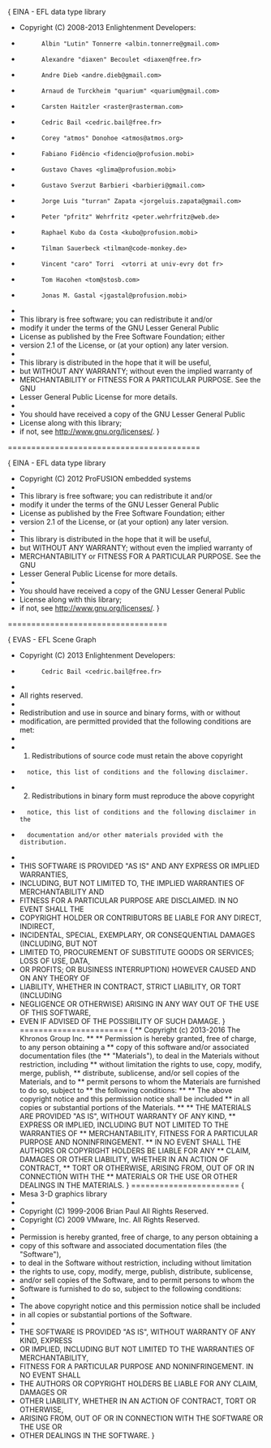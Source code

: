 { EINA - EFL data type library
 * Copyright (C) 2008-2013 Enlightenment Developers:
 *           Albin "Lutin" Tonnerre <albin.tonnerre@gmail.com>
 *           Alexandre "diaxen" Becoulet <diaxen@free.fr>
 *           Andre Dieb <andre.dieb@gmail.com>
 *           Arnaud de Turckheim "quarium" <quarium@gmail.com>
 *           Carsten Haitzler <raster@rasterman.com>
 *           Cedric Bail <cedric.bail@free.fr>
 *           Corey "atmos" Donohoe <atmos@atmos.org>
 *           Fabiano Fidêncio <fidencio@profusion.mobi>
 *           Gustavo Chaves <glima@profusion.mobi>
 *           Gustavo Sverzut Barbieri <barbieri@gmail.com>
 *           Jorge Luis "turran" Zapata <jorgeluis.zapata@gmail.com>
 *           Peter "pfritz" Wehrfritz <peter.wehrfritz@web.de>
 *           Raphael Kubo da Costa <kubo@profusion.mobi>
 *           Tilman Sauerbeck <tilman@code-monkey.de>
 *           Vincent "caro" Torri  <vtorri at univ-evry dot fr>
 *           Tom Hacohen <tom@stosb.com>
 *           Jonas M. Gastal <jgastal@profusion.mobi>
 *
 * This library is free software; you can redistribute it and/or
 * modify it under the terms of the GNU Lesser General Public
 * License as published by the Free Software Foundation; either
 * version 2.1 of the License, or (at your option) any later version.
 *
 * This library is distributed in the hope that it will be useful,
 * but WITHOUT ANY WARRANTY; without even the implied warranty of
 * MERCHANTABILITY or FITNESS FOR A PARTICULAR PURPOSE.  See the GNU
 * Lesser General Public License for more details.
 *
 * You should have received a copy of the GNU Lesser General Public
 * License along with this library;
 * if not, see <http://www.gnu.org/licenses/>.
  }

=========================================

{ EINA - EFL data type library
 * Copyright (C) 2012 ProFUSION embedded systems
 *
 * This library is free software; you can redistribute it and/or
 * modify it under the terms of the GNU Lesser General Public
 * License as published by the Free Software Foundation; either
 * version 2.1 of the License, or (at your option) any later version.
 *
 * This library is distributed in the hope that it will be useful,
 * but WITHOUT ANY WARRANTY; without even the implied warranty of
 * MERCHANTABILITY or FITNESS FOR A PARTICULAR PURPOSE.  See the GNU
 * Lesser General Public License for more details.
 *
 * You should have received a copy of the GNU Lesser General Public
 * License along with this library;
 * if not, see <http://www.gnu.org/licenses/>.
  }

==================================


{ EVAS - EFL Scene Graph
 * Copyright (C) 2013 Enlightenment Developers:
 *           Cedric Bail <cedric.bail@free.fr>
 *
 * All rights reserved.
 *
 * Redistribution and use in source and binary forms, with or without
 * modification, are permitted provided that the following conditions are met:
 *
 *    1. Redistributions of source code must retain the above copyright
 *       notice, this list of conditions and the following disclaimer.
 *    2. Redistributions in binary form must reproduce the above copyright
 *       notice, this list of conditions and the following disclaimer in the
 *       documentation and/or other materials provided with the distribution.
 *
 * THIS SOFTWARE IS PROVIDED "AS IS" AND ANY EXPRESS OR IMPLIED WARRANTIES,
 * INCLUDING, BUT NOT LIMITED TO, THE IMPLIED WARRANTIES OF MERCHANTABILITY AND
 * FITNESS FOR A PARTICULAR PURPOSE ARE DISCLAIMED. IN NO EVENT SHALL THE
 * COPYRIGHT HOLDER OR CONTRIBUTORS BE LIABLE FOR ANY DIRECT, INDIRECT,
 * INCIDENTAL, SPECIAL, EXEMPLARY, OR CONSEQUENTIAL DAMAGES (INCLUDING, BUT NOT
 * LIMITED TO, PROCUREMENT OF SUBSTITUTE GOODS OR SERVICES; LOSS OF USE, DATA,
 * OR PROFITS; OR BUSINESS INTERRUPTION) HOWEVER CAUSED AND ON ANY THEORY OF
 * LIABILITY, WHETHER IN CONTRACT, STRICT LIABILITY, OR TORT (INCLUDING
 * NEGLIGENCE OR OTHERWISE) ARISING IN ANY WAY OUT OF THE USE OF THIS SOFTWARE,
 * EVEN IF ADVISED OF THE POSSIBILITY OF SUCH DAMAGE.
  }
=======================
{
** Copyright (c) 2013-2016 The Khronos Group Inc.
**
** Permission is hereby granted, free of charge, to any person obtaining a
** copy of this software and/or associated documentation files (the
** "Materials"), to deal in the Materials without restriction, including
** without limitation the rights to use, copy, modify, merge, publish,
** distribute, sublicense, and/or sell copies of the Materials, and to
** permit persons to whom the Materials are furnished to do so, subject to
** the following conditions:
**
** The above copyright notice and this permission notice shall be included
** in all copies or substantial portions of the Materials.
**
** THE MATERIALS ARE PROVIDED "AS IS", WITHOUT WARRANTY OF ANY KIND,
** EXPRESS OR IMPLIED, INCLUDING BUT NOT LIMITED TO THE WARRANTIES OF
** MERCHANTABILITY, FITNESS FOR A PARTICULAR PURPOSE AND NONINFRINGEMENT.
** IN NO EVENT SHALL THE AUTHORS OR COPYRIGHT HOLDERS BE LIABLE FOR ANY
** CLAIM, DAMAGES OR OTHER LIABILITY, WHETHER IN AN ACTION OF CONTRACT,
** TORT OR OTHERWISE, ARISING FROM, OUT OF OR IN CONNECTION WITH THE
** MATERIALS OR THE USE OR OTHER DEALINGS IN THE MATERIALS.
 }
=======================
{
 * Mesa 3-D graphics library
 *
 * Copyright (C) 1999-2006  Brian Paul   All Rights Reserved.
 * Copyright (C) 2009  VMware, Inc.  All Rights Reserved.
 *
 * Permission is hereby granted, free of charge, to any person obtaining a
 * copy of this software and associated documentation files (the "Software"),
 * to deal in the Software without restriction, including without limitation
 * the rights to use, copy, modify, merge, publish, distribute, sublicense,
 * and/or sell copies of the Software, and to permit persons to whom the
 * Software is furnished to do so, subject to the following conditions:
 *
 * The above copyright notice and this permission notice shall be included
 * in all copies or substantial portions of the Software.
 *
 * THE SOFTWARE IS PROVIDED "AS IS", WITHOUT WARRANTY OF ANY KIND, EXPRESS
 * OR IMPLIED, INCLUDING BUT NOT LIMITED TO THE WARRANTIES OF MERCHANTABILITY,
 * FITNESS FOR A PARTICULAR PURPOSE AND NONINFRINGEMENT.  IN NO EVENT SHALL
 * THE AUTHORS OR COPYRIGHT HOLDERS BE LIABLE FOR ANY CLAIM, DAMAGES OR
 * OTHER LIABILITY, WHETHER IN AN ACTION OF CONTRACT, TORT OR OTHERWISE,
 * ARISING FROM, OUT OF OR IN CONNECTION WITH THE SOFTWARE OR THE USE OR
 * OTHER DEALINGS IN THE SOFTWARE.
  }


